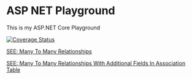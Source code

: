 # ASP NET Playground

This is my ASP.NET Core Playground

[![Coverage Status](https://coveralls.io/repos/github/leandrocgsi/ASP_NET_Playground/badge.svg?branch=master)](https://coveralls.io/github/leandrocgsi/ASP_NET_Playground?branch=master)

[SEE: Many To Many Relationships](https://adrianscorner.wordpress.com/2014/04/04/designing-a-many-to-many-relationship-with-additional-fields-using-entity-framework/)

[SEE: Many To Many Relationships With Additional Fields In Association Table](https://stackoverflow.com/questions/7050404/create-code-first-many-to-many-with-additional-fields-in-association-table)

